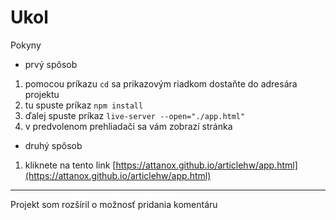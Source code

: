 # Ukol

Pokyny

- prvý spôsob

1. pomocou príkazu `cd` sa prikazovým riadkom dostaňte do adresára projektu
2. tu spuste príkaz `npm install`
3. ďalej spuste príkaz `live-server --open="./app.html"`
4. v predvolenom prehliadači sa vám zobrazí stránka

- druhý spôsob

1. kliknete na tento link [https://attanox.github.io/articlehw/app.html](https://attanox.github.io/articlehw/app.html)

---

Projekt som rozšíril o možnosť pridania komentáru
